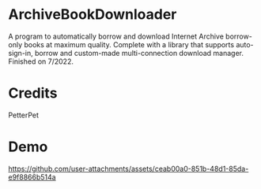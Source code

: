 # ArchiveBookDownloader
A program to automatically borrow and download Internet Archive borrow-only books at maximum quality. Complete with a library that supports auto-sign-in, borrow and custom-made multi-connection download manager.
Finished on 7/2022.

# Credits
PetterPet

# Demo


https://github.com/user-attachments/assets/ceab00a0-851b-48d1-85da-e9f8866b514a
